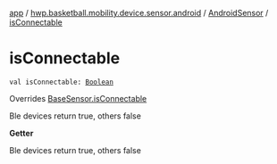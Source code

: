 [app](../../index.md) / [hwp.basketball.mobility.device.sensor.android](../index.md) / [AndroidSensor](index.md) / [isConnectable](.)

# isConnectable

`val isConnectable: `[`Boolean`](https://kotlinlang.org/api/latest/jvm/stdlib/kotlin/-boolean/index.html)

Overrides [BaseSensor.isConnectable](../../hwp.basketball.mobility.device.sensor/-base-sensor/is-connectable.md)

Ble devices return true, others false

**Getter**

Ble devices return true, others false

